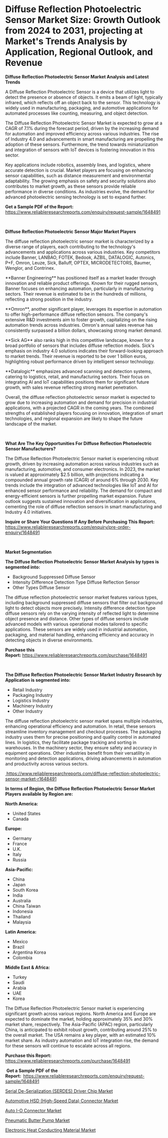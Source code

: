 <p><h1>Diffuse Reflection Photoelectric Sensor Market Size: Growth Outlook from 2024 to 2031, projecting at Market's Trends Analysis by Application, Regional Outlook, and Revenue</h1></p><p><strong>Diffuse Reflection Photoelectric Sensor Market Analysis and Latest Trends</strong></p>
<p><p>A Diffuse Reflection Photoelectric Sensor is a device that utilizes light to detect the presence or absence of objects. It emits a beam of light, typically infrared, which reflects off an object back to the sensor. This technology is widely used in manufacturing, packaging, and automotive applications for automated processes like counting, measuring, and object detection.</p><p>The Diffuse Reflection Photoelectric Sensor Market is expected to grow at a CAGR of 7.1% during the forecast period, driven by the increasing demand for automation and improved efficiency across various industries. The rise of Industry 4.0 and advancements in smart manufacturing are propelling the adoption of these sensors. Furthermore, the trend towards miniaturization and integration of sensors with IoT devices is fostering innovation in this sector.</p><p>Key applications include robotics, assembly lines, and logistics, where accurate detection is crucial. Market players are focusing on enhancing sensor capabilities, such as distance measurement and environmental adaptability. The growing emphasis on safety and security solutions also contributes to market growth, as these sensors provide reliable performance in diverse conditions. As industries evolve, the demand for advanced photoelectric sensing technology is set to expand further.</p></p>
<p><strong>Get a Sample PDF of the Report:&nbsp;</strong> <a href="https://www.reliableresearchreports.com/enquiry/request-sample/1648491?utm_campaign=16&utm_medium=2&utm_source=Github&utm_content=ia&utm_term=29122024&utm_id=diffuse-reflection-photoelectric-sensor">https://www.reliableresearchreports.com/enquiry/request-sample/1648491</a></p>
<p>&nbsp;</p>
<p><strong>Diffuse Reflection Photoelectric Sensor Major Market Players</strong></p>
<p><p>The diffuse reflection photoelectric sensor market is characterized by a diverse range of players, each contributing to the technology's advancements and applications across various industries. Key competitors include Banner, LANBAO, FOTEK, Bedook, AZBIL, DATALOGIC, Autonics, P+F, Omron, Leuze, Sick, Balluff, OPTEX, MICRODETECTORS, Baumer, Wenglor, and Contrinex.</p><p>**Banner Engineering** has positioned itself as a market leader through innovation and reliable product offerings. Known for their rugged sensors, Banner focuses on enhancing automation, particularly in manufacturing sectors. Their revenue is estimated to be in the hundreds of millions, reflecting a strong position in the industry.</p><p>**Omron**, another significant player, leverages its expertise in automation to offer high-performance diffuse reflection sensors. The company's extensive R&D investments aim to foster growth, capitalizing on the rising automation trends across industries. Omron's annual sales revenue has consistently surpassed a billion dollars, showcasing strong market demand.</p><p>**Sick AG** also ranks high in this competitive landscape, known for a broad portfolio of sensors that includes diffuse reflection models. Sick's emphasis on industry 4.0 solutions indicates their forward-looking approach to market trends. Their revenue is reported to be over 1 billion euros, highlighting robust performance driven by intelligent sensor technology.</p><p>**Datalogic** emphasizes advanced scanning and detection systems, catering to logistics, retail, and manufacturing sectors. Their focus on integrating AI and IoT capabilities positions them for significant future growth, with sales revenue reflecting strong market penetration.</p><p>Overall, the diffuse reflection photoelectric sensor market is expected to grow due to increasing automation and demand for precision in industrial applications, with a projected CAGR in the coming years. The combined strengths of established players focusing on innovation, integration of smart technologies, and regional expansion are likely to shape the future landscape of the market.</p></p>
<p>&nbsp;</p>
<p><strong>What Are The Key Opportunities For Diffuse Reflection Photoelectric Sensor Manufacturers?</strong></p>
<p><p>The Diffuse Reflection Photoelectric Sensor market is experiencing robust growth, driven by increasing automation across various industries such as manufacturing, automotive, and consumer electronics. In 2023, the market is valued at approximately $2.5 billion, with projections indicating a compounded annual growth rate (CAGR) of around 6% through 2030. Key trends include the integration of advanced technologies like IoT and AI for enhanced sensor performance and reliability. The demand for compact and energy-efficient sensors is further propelling market expansion. Future outlook suggests sustained innovation and diversification in applications, cementing the role of diffuse reflection sensors in smart manufacturing and Industry 4.0 initiatives.</p></p>
<p><strong>Inquire or Share Your Questions If Any Before Purchasing This Report:</strong> <a href="https://www.reliableresearchreports.com/enquiry/pre-order-enquiry/1648491?utm_campaign=16&utm_medium=2&utm_source=Github&utm_content=ia&utm_term=29122024&utm_id=diffuse-reflection-photoelectric-sensor">https://www.reliableresearchreports.com/enquiry/pre-order-enquiry/1648491</a></p>
<p>&nbsp;</p>
<p><strong>Market Segmentation</strong></p>
<p><strong>The Diffuse Reflection Photoelectric Sensor Market Analysis by types is segmented into:</strong></p>
<p><ul><li>Background Suppressed Diffuse Sensor</li><li>Intensity Difference Detection Type Diffuse Reflection Sensor</li><li>Other Types Diffuse Sensor</li></ul></p>
<p><p>The diffuse reflection photoelectric sensor market features various types, including background suppressed diffuse sensors that filter out background light to detect objects more precisely. Intensity difference detection type diffuse sensors rely on the varying intensity of reflected light to determine object presence and distance. Other types of diffuse sensors include advanced models with various operational modes tailored to specific applications. These sensors are widely used in industrial automation, packaging, and material handling, enhancing efficiency and accuracy in detecting objects in diverse environments.</p></p>
<p><strong>Purchase this Report:&nbsp;</strong><a href="https://www.reliableresearchreports.com/purchase/1648491?utm_campaign=16&utm_medium=2&utm_source=Github&utm_content=ia&utm_term=29122024&utm_id=diffuse-reflection-photoelectric-sensor">https://www.reliableresearchreports.com/purchase/1648491</a></p>
<p>&nbsp;</p>
<p><strong>The Diffuse Reflection Photoelectric Sensor Market Industry Research by Application is segmented into:</strong></p>
<p><ul><li>Retail Industry</li><li>Packaging Industry</li><li>Logistics Industry</li><li>Machinery Industry</li><li>Other Industry</li></ul></p>
<p><p>The diffuse reflection photoelectric sensor market spans multiple industries, enhancing operational efficiency and automation. In retail, these sensors streamline inventory management and checkout processes. The packaging industry uses them for precise positioning and quality control in automated lines. In logistics, they facilitate package tracking and sorting in warehouses. In the machinery sector, they ensure safety and accuracy in equipment operations. Other industries benefit from their versatility in monitoring and detection applications, driving advancements in automation and productivity across various sectors.</p></p>
<p><a href="https://www.reliableresearchreports.com/diffuse-reflection-photoelectric-sensor-market-r1648491?utm_campaign=16&utm_medium=2&utm_source=Github&utm_content=ia&utm_term=29122024&utm_id=diffuse-reflection-photoelectric-sensor">&nbsp;https://www.reliableresearchreports.com/diffuse-reflection-photoelectric-sensor-market-r1648491</a></p>
<p><strong>In terms of Region, the Diffuse Reflection Photoelectric Sensor Market Players available by Region are:</strong></p>
<p>
    <p> <strong> North America: </strong>
        <ul>
            <li>United States</li>
            <li>Canada</li>
        </ul>
        </p> 
    <p> <strong> Europe: </strong>
        <ul>
            <li>Germany</li>
            <li>France</li>
            <li>U.K.</li>
            <li>Italy</li>
            <li>Russia</li>
        </ul>
        </p> 
    <p> <strong> Asia-Pacific: </strong>
        <ul>
            <li>China</li>
            <li>Japan</li>
            <li>South Korea</li>
            <li>India</li>
            <li>Australia</li>
            <li>China Taiwan</li>
            <li>Indonesia</li>
            <li>Thailand</li>
            <li>Malaysia</li>
        </ul>
        </p> 
    <p> <strong> Latin America: </strong>
        <ul>
            <li>Mexico</li>
            <li>Brazil</li>
            <li>Argentina Korea</li>
            <li>Colombia</li>
        </ul>
        </p> 
    <p> <strong> Middle East & Africa: </strong>
        <ul>
            <li>Turkey</li>
            <li>Saudi</li>
            <li>Arabia</li>
            <li>UAE</li>
            <li>Korea</li>
        </ul>
    </p>
    </p>
<p><p>The Diffuse Reflection Photoelectric Sensor market is experiencing significant growth across various regions. North America and Europe are expected to dominate the market, holding approximately 35% and 30% market share, respectively. The Asia-Pacific (APAC) region, particularly China, is anticipated to exhibit robust growth, contributing around 25% to the overall market. The USA remains a key player, with an estimated 10% market share. As industry automation and IoT integration rise, the demand for these sensors will continue to escalate across all regions.</p></p>
<p><strong>Purchase this Report: </strong><a href="https://www.reliableresearchreports.com/purchase/1648491?utm_campaign=16&utm_medium=2&utm_source=Github&utm_content=ia&utm_term=29122024&utm_id=diffuse-reflection-photoelectric-sensor">https://www.reliableresearchreports.com/purchase/1648491</a></p>
<p>&nbsp;<strong>Get a Sample PDF of the Report:&nbsp;&nbsp;</strong><a href="https://www.reliableresearchreports.com/enquiry/request-sample/1648491?utm_campaign=16&utm_medium=2&utm_source=Github&utm_content=ia&utm_term=29122024&utm_id=diffuse-reflection-photoelectric-sensor">https://www.reliableresearchreports.com/enquiry/request-sample/1648491</a></p>
<p><strong></strong></p>
<p><p><a href="https://github.com/norbeludie83/Market-Research-Report-List-1/blob/main/serial-de-serialization-serdes-driver-chip-market.md?utm_campaign=16&utm_medium=2&utm_source=Github&utm_content=ia&utm_term=29122024&utm_id=diffuse-reflection-photoelectric-sensor">Serial De-Serialization (SERDES) Driver Chip Market</a></p><p><a href="https://github.com/jerhoskinson197676/Market-Research-Report-List-1/blob/main/automotive-hsd-high-speed-data-connector-market.md?utm_campaign=16&utm_medium=2&utm_source=Github&utm_content=ia&utm_term=29122024&utm_id=diffuse-reflection-photoelectric-sensor">Automotive HSD (High-Speed Data) Connector Market</a></p><p><a href="https://github.com/JosephineMcguire65/Market-Research-Report-List-1/blob/main/auto-i-o-connector-market.md?utm_campaign=16&utm_medium=2&utm_source=Github&utm_content=ia&utm_term=29122024&utm_id=diffuse-reflection-photoelectric-sensor">Auto I-O Connector Market</a></p><p><a href="https://github.com/mezokathleen834/Market-Research-Report-List-1/blob/main/pneumatic-butter-pump-market.md?utm_campaign=16&utm_medium=2&utm_source=Github&utm_content=ia&utm_term=29122024&utm_id=diffuse-reflection-photoelectric-sensor">Pneumatic Butter Pump Market</a></p><p><a href="https://github.com/shirleenfraker87/Market-Research-Report-List-1/blob/main/electronic-heat-conducting-material-market.md?utm_campaign=16&utm_medium=2&utm_source=Github&utm_content=ia&utm_term=29122024&utm_id=diffuse-reflection-photoelectric-sensor">Electronic Heat Conducting Material Market</a></p></p>